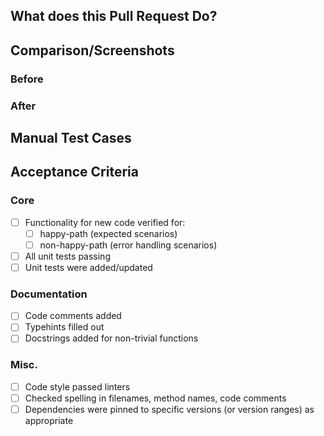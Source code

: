 ## What does this Pull Request Do?

<!-- Describe what changes you made and why. Bullet points are fine.-->

## Comparison/Screenshots
<!-- If useful, provide screenshots, logs, or output for comparison -->

### Before

### After

## Manual Test Cases
<!-- Describe how you manually validated your changes. -->

## Acceptance Criteria
<!-- Check off criteria on the checklist or cross out the item if it doesn't apply. -->

### Core
- [ ] Functionality for new code verified for: 
  - [ ] happy-path (expected scenarios)
  - [ ] non-happy-path (error handling scenarios)
- [ ] All unit tests passing
- [ ] Unit tests were added/updated

### Documentation
- [ ] Code comments added
- [ ] Typehints filled out
- [ ] Docstrings added for non-trivial functions

### Misc.
- [ ] Code style passed linters
- [ ] Checked spelling in filenames, method names, code comments
- [ ] Dependencies were pinned to specific versions (or version ranges) as appropriate